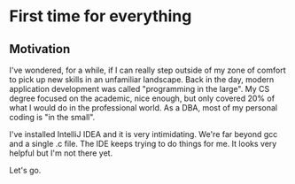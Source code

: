 # First time for everything
## Motivation
I've wondered, for a while, if I can really step outside of my zone of comfort to pick up new skills in an unfamiliar landscape.
Back in the day, modern application development was called "programming in the large".
My CS degree focused on the academic, nice enough, but only covered 20% of what I would do in the professional world.
As a DBA, most of my personal coding is "in the small".

I've installed IntelliJ IDEA and it is very intimidating.
We're far beyond gcc and a single .c file.
The IDE keeps trying to do things for me.
It looks very helpful but I'm not there yet.

Let's go.

